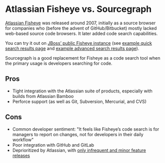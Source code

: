 # Atlassian Fisheye vs. Sourcegraph

[Atlassian Fisheye](https://www.atlassian.com/software/fisheye) was released around 2007, initially as a source browser for companies who (before the advent of GitHub/Bitbucket) mostly lacked web-based source code browsers. It later added code search capabilities.

You can try it out on [JBoss’ public Fisheye instance](https://source.jboss.org/browse) (see [example quick search results page](https://source.jboss.org/qsearch?q=open&t=3&s=2&bucket=ANY_DATE&userFilter=) and [example advanced search results page](https://source.jboss.org/search/Aesh/?head=true&comment=&contents=open&addedText=&deletedText=&filename=&branch=&tag=&fromdate=&todate=&datesortorder=DESCENDING&groupby=file&col=path&col=revision&col=author&col=date&col=csid&refresh=y)).

Sourcegraph is a good replacement for Fisheye as a code search tool when the primary usage is developers searching for code.

## Pros

- Tight integration with the Atlassian suite of products, especially with builds from Atlassian Bamboo
- Perforce support (as well as Git, Subversion, Mercurial, and CVS)

## Cons

- Common developer sentiment: "It feels like Fisheye’s code search is for managers to report on changes, not for developers in their daily workflow"
- Poor integration with GitHub and GitLab
- Deprioritized by Atlassian, with [only infrequent and minor feature releases](https://confluence.atlassian.com/fisheye/fisheye-releases-960155725.html)
